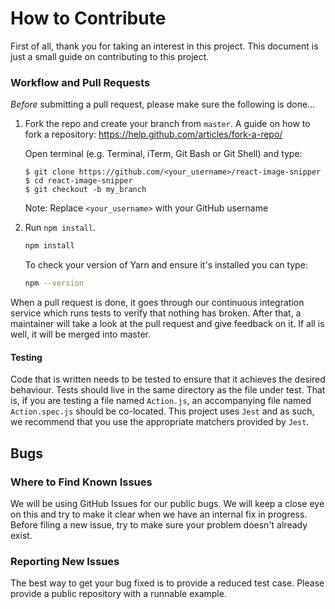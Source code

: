 # How to Contribute

First of all, thank you for taking an interest in this project. This document is just a small guide on contributing to this project.

### Workflow and Pull Requests

_Before_ submitting a pull request, please make sure the following is done…

1.  Fork the repo and create your branch from `master`. A guide on how to fork a repository: https://help.github.com/articles/fork-a-repo/

    Open terminal (e.g. Terminal, iTerm, Git Bash or Git Shell) and type:

    ```sh-session
    $ git clone https://github.com/<your_username>/react-image-snipper
    $ cd react-image-snipper
    $ git checkout -b my_branch
    ```

    Note: Replace `<your_username>` with your GitHub username


1.  Run `npm install`. <br />

    ```sh
    npm install
    ```

    To check your version of Yarn and ensure it's installed you can type:

    ```sh
    npm --version
    ```

When a pull request is done, it goes through our continuous integration service which runs tests to verify that nothing has broken. After that, a maintainer will take a look at the pull request and give feedback on it. If all is well, it will be merged into master. 

#### Testing

Code that is written needs to be tested to ensure that it achieves the desired behaviour. Tests should live in the same directory as the file under test. That is, if you are testing a file named `Action.js`, an accompanying file named `Action.spec.js` should be co-located. This project uses `Jest` and as such, we recommend that you use the appropriate matchers provided by `Jest`.


## Bugs

### Where to Find Known Issues

We will be using GitHub Issues for our public bugs. We will keep a close eye on this and try to make it clear when we have an internal fix in progress. Before filing a new issue, try to make sure your problem doesn't already exist.

### Reporting New Issues

The best way to get your bug fixed is to provide a reduced test case. Please provide a public repository with a runnable example.